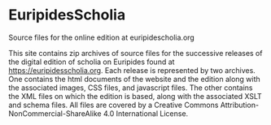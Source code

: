 # EuripidesScholia
Source files for the online edition at euripidescholia.org

This site contains zip archives of source files for the successive releases of the digital edition of scholia on Euripides found at https://euripidesscholia.org.
Each release is represented by two archives. One contains the html documents of the website and the edition along with the associated images, CSS files, and javascript files. The other contains the XML files on which the edition is based, along with the associated XSLT and schema files.
All files are covered by a Creative Commons Attribution-NonCommercial-ShareAlike 4.0 International License.
